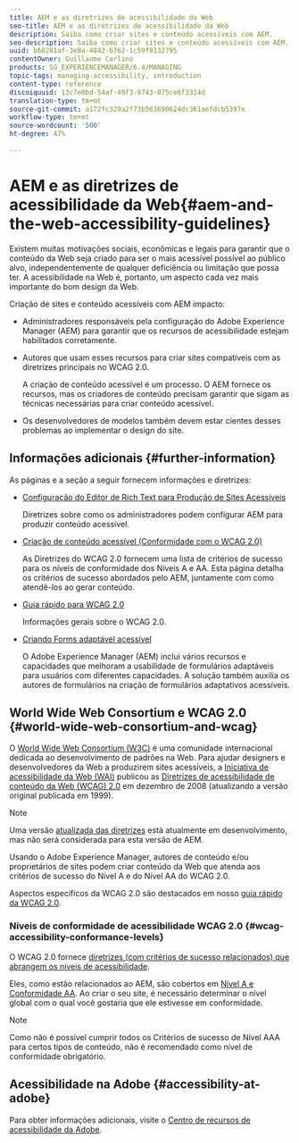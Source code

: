 ```yaml
---
title: AEM e as diretrizes de acessibilidade da Web
seo-title: AEM e as diretrizes de acessibilidade da Web
description: Saiba como criar sites e conteúdo acessíveis com AEM.
seo-description: Saiba como criar sites e conteúdo acessíveis com AEM.
uuid: b68281af-3e8a-4842-b762-1c59f9132795
contentOwner: Guillaume Carlino
products: SG_EXPERIENCEMANAGER/6.4/MANAGING
topic-tags: managing-accessibility, introduction
content-type: reference
discoiquuid: 13c7e0bd-54af-49f3-9743-075ce6f3314d
translation-type: tm+mt
source-git-commit: a172fc329a2f73b563690624dc361aefdcb5397e
workflow-type: tm+mt
source-wordcount: '500'
ht-degree: 47%

---
```



# AEM e as diretrizes de acessibilidade da Web{#aem-and-the-web-accessibility-guidelines}

Existem muitas motivações sociais, econômicas e legais para garantir que o conteúdo da Web seja criado para ser o mais acessível possível ao público alvo, independentemente de qualquer deficiência ou limitação que possa ter. A acessibilidade na Web é, portanto, um aspecto cada vez mais importante do bom design da Web.

Criação de sites e conteúdo acessíveis com AEM impacto:

* Administradores responsáveis pela configuração do Adobe Experience Manager (AEM) para garantir que os recursos de acessibilidade estejam habilitados corretamente.
* Autores que usam esses recursos para criar sites compatíveis com as diretrizes principais no WCAG 2.0.

   A criação de conteúdo acessível é um processo. O AEM fornece os recursos, mas os criadores de conteúdo precisam garantir que sigam as técnicas necessárias para criar conteúdo acessível.

* Os desenvolvedores de modelos também devem estar cientes desses problemas ao implementar o design do site.

## Informações adicionais {#further-information}

As páginas e a seção a seguir fornecem informações e diretrizes:

* [Configuração do Editor de Rich Text para Produção de Sites Acessíveis](/help/sites-administering/rte-accessible-content.md)

   Diretrizes sobre como os administradores podem configurar AEM para produzir conteúdo acessível.

* [Criação de conteúdo acessível (Conformidade com o WCAG 2.0)](/help/sites-authoring/creating-accessible-content.md)

   As Diretrizes do WCAG 2.0 fornecem uma lista de critérios de sucesso para os níveis de conformidade dos Níveis A e AA. Esta página detalha os critérios de sucesso abordados pelo AEM, juntamente com como atendê-los ao gerar conteúdo.

* [Guia rápido para WCAG 2.0](/help/managing/qg-wcag.md)

   Informações gerais sobre o WCAG 2.0.

* [Criando Forms adaptável acessível](/help/forms/using/creating-accessible-adaptive-forms.md)

   O Adobe Experience Manager (AEM) inclui vários recursos e capacidades que melhoram a usabilidade de formulários adaptáveis para usuários com diferentes capacidades. A solução também auxilia os autores de formulários na criação de formulários adaptativos acessíveis.

## World Wide Web Consortium e WCAG 2.0 {#world-wide-web-consortium-and-wcag}

O [World Wide Web Consortium (W3C)](https://www.w3.org/) é uma comunidade internacional dedicada ao desenvolvimento de padrões na Web. Para ajudar designers e desenvolvedores da Web a produzirem sites acessíveis, a [Iniciativa de acessibilidade da Web (WAI)](https://www.w3.org/WAI/) publicou as [Diretrizes de acessibilidade de conteúdo da Web (WCAG) 2.0](https://www.w3.org/TR/WCAG20/) em dezembro de 2008 (atualizando a versão original publicada em 1999).

>[!NOTE]
>
>Uma versão [atualizada das diretrizes](https://www.w3.org/TR/WCAG21/) está atualmente em desenvolvimento, mas não será considerada para esta versão de AEM.

Usando o Adobe Experience Manager, autores de conteúdo e/ou proprietários de sites podem criar conteúdo da Web que atenda aos critérios de sucesso do Nível A e do Nível AA do WCAG 2.0.

Aspectos específicos da WCAG 2.0 são destacados em nosso [guia rápido da WCAG 2.0](/help/managing/qg-wcag.md).

### Níveis de conformidade de acessibilidade WCAG 2.0 {#wcag-accessibility-conformance-levels}

O WCAG 2.0 fornece [diretrizes (com critérios de sucesso relacionados) que abrangem os níveis de acessibilidade](https://www.w3.org/TR/UNDERSTANDING-WCAG20/conformance.html).

Eles, como estão relacionados ao AEM, são cobertos em [Nível A e Conformidade AA](/help/sites-authoring/creating-accessible-content.md). Ao criar o seu site, é necessário determinar o nível global com o qual você gostaria que ele estivesse em conformidade.

>[!NOTE]
>
>Como não é possível cumprir todos os Critérios de sucesso de Nível AAA para certos tipos de conteúdo, não é recomendado como nível de conformidade obrigatório.

## Acessibilidade na Adobe {#accessibility-at-adobe}

Para obter informações adicionais, visite o [Centro de recursos de acessibilidade da Adobe](https://www.adobe.com/br/accessibility/).

